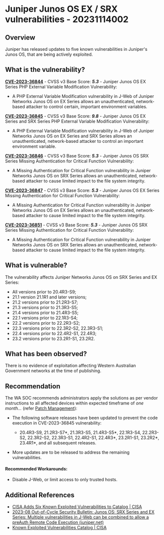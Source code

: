 # Juniper Junos OS  EX /  SRX vulnerabilities - 20231114002
## Overview

Juniper has released updates to five known vulnerabilities in Juniper's Junos OS, that are being actively exploited.

## What is the vulnerability?

[**CVE-2023-36844**](https://nvd.nist.gov/vuln/detail/CVE-2023-36844) - CVSS v3 Base Score: ***5.3*** - Juniper Junos OS EX Series PHP External Variable Modification Vulnerability:
- A PHP External Variable Modification vulnerability in J-Web of Juniper Networks Junos OS on EX Series allows an unauthenticated, network-based attacker to control certain, important environment variables.  

[**CVE-2023-36845**](https://nvd.nist.gov/vuln/detail/CVE-CVE-2023-36845) - CVSS v3 Base Score: ***9.8*** - Juniper Junos OS EX Series and SRX Series PHP External Variable Modification Vulnerability:
- A PHP External Variable Modification vulnerability in J-Web of Juniper Networks Junos OS on EX Series and SRX Series allows an unauthenticated, network-based attacker to control an important environment variable.

[**CVE-2023-36846**](https://nvd.nist.gov/vuln/detail/CVE-2023-36846) - CVSS v3 Base Score: ***5.3*** - Juniper Junos OS SRX Series Missing Authentication for Critical Function Vulnerability:
- A Missing Authentication for Critical Function vulnerability in Juniper Networks Junos OS on SRX Series allows an unauthenticated, network-based attacker to cause limited impact to the file system integrity.

[**CVE-2023-36847**](https://nvd.nist.gov/vuln/detail/CVE-2023-36847) - CVSS v3 Base Score: ***5.3*** - Juniper Junos OS EX Series Missing Authentication for Critical Function Vulnerability:
- A Missing Authentication for Critical Function vulnerability in Juniper Networks Junos OS on EX Series allows an unauthenticated, network-based attacker to cause limited impact to the file system integrity.

[**CVE-2023-36851**](https://nvd.nist.gov/vuln/detail/CVE-2023-36851) - CVSS v3 Base Score: ***5.3*** - Juniper Junos OS SRX Series Missing Authentication for Critical Function Vulnerability:
- A Missing Authentication for Critical Function vulnerability in Juniper Networks Junos OS on SRX Series allows an unauthenticated, network-based attacker to cause limited impact to the file system integrity.

## What is vulnerable?

The vulnerability affects Juniper Networks Junos OS on SRX Series and EX Series:

- All versions prior to 20.4R3-S9;
- 21.1 version 21.1R1 and later versions;
- 21.2 versions prior to 21.2R3-S7;
- 21.3 versions prior to 21.3R3-S5;
- 21.4 versions prior to 21.4R3-S5;
- 22.1 versions prior to 22.1R3-S4;
- 22.2 versions prior to 22.2R3-S2;
- 22.3 versions prior to 22.3R2-S2, 22.3R3-S1;
- 22.4 versions prior to 22.4R2-S1, 22.4R3;
- 23.2 versions prior to 23.2R1-S1, 23.2R2.

## What has been observed?

There is no evidence of exploitation affecting Western Australian Government networks at the time of publishing.

## Recommendation

The WA SOC recommends administrators apply the solutions as per vendor instructions to all affected devices within expected timeframe of *one month...* (refer [Patch Management](../guidelines/patch-management.md)):

- The following software releases have been updated to prevent the code execution in CVE-2023-36845 vulnerability: 
    - 20.4R3-S9, 21.2R3-S7*, 21.3R3-S5, 21.4R3-S5*, 22.1R3-S4, 22.2R3-S2, 22.3R2-S2, 22.3R3-S1, 22.4R2-S1, 22.4R3*, 23.2R1-S1, 23.2R2*, 23.4R1*, and all subsequent releases.

- More updates are to be released to address the remaining vulnerabilities.

#### Recommended Workarounds:

- Disable J-Web, or limit access to only trusted hosts.

## Additional References

- [CISA Adds Six Known Exploited Vulnerabilities to Catalog | CISA](https://www.cisa.gov/news-events/alerts/2023/11/13/cisa-adds-six-known-exploited-vulnerabilities-catalog)
- [2023-08 Out-of-Cycle Security Bulletin: Junos OS: SRX Series and EX Series: Multiple vulnerabilities in J-Web can be combined to allow a preAuth Remote Code Execution (juniper.net)](https://supportportal.juniper.net/s/article/2023-08-Out-of-Cycle-Security-Bulletin-Junos-OS-SRX-Series-and-EX-Series-Multiple-vulnerabilities-in-J-Web-can-be-combined-to-allow-a-preAuth-Remote-Code-Execution?language=en_US)
- [Known Exploited Vulnerabilities Catalog | CISA](https://www.cisa.gov/known-exploited-vulnerabilities-catalog?search_api_fulltext=&sort_by=field_date_added)
